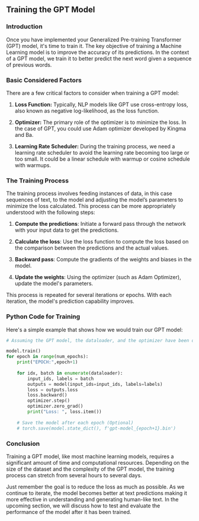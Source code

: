 ## Training the GPT Model

### Introduction

Once you have implemented your Generalized Pre-training Transformer (GPT) model, it's time to train it. The key objective of training a Machine Learning model is to improve the accuracy of its predictions. In the context of a GPT model, we train it to better predict the next word given a sequence of previous words.

### Basic Considered Factors

There are a few critical factors to consider when training a GPT model:

1. **Loss Function:** Typically, NLP models like GPT use cross-entropy loss, also known as negative log-likelihood, as the loss function.

2. **Optimizer:** The primary role of the optimizer is to minimize the loss. In the case of GPT, you could use Adam optimizer developed by Kingma and Ba.

3. **Learning Rate Scheduler:** During the training process, we need a learning rate scheduler to avoid the learning rate becoming too large or too small. It could be a linear schedule with warmup or cosine schedule with warmups.

### The Training Process

The training process involves feeding instances of data, in this case sequences of text, to the model and adjusting the model’s parameters to minimize the loss calculated. This process can be more appropriately understood with the following steps:

1. **Compute the predictions**: Initiate a forward pass through the network with your input data to get the predictions.

2. **Calculate the loss**: Use the loss function to compute the loss based on the comparison between the predictions and the actual values.

3. **Backward pass**: Compute the gradients of the weights and biases in the model.

4. **Update the weights**: Using the optimizer (such as Adam Optimizer), update the model's parameters.

This process is repeated for several iterations or epochs. With each iteration, the model's prediction capability improves.

### Python Code for Training

Here's a simple example that shows how we would train our GPT model:

```python
# Assuming the GPT model, the dataloader, and the optimizer have been defined

model.train()
for epoch in range(num_epochs):
    print("EPOCH:",epoch+1)
    
    for idx, batch in enumerate(dataloader):
        input_ids, labels = batch
        outputs = model(input_ids=input_ids, labels=labels)
        loss = outputs.loss
        loss.backward()  
        optimizer.step()
        optimizer.zero_grad()
        print("Loss: ", loss.item())
        
    # Save the model after each epoch (Optional)
    # torch.save(model.state_dict(), f'gpt-model_{epoch+1}.bin') 
```

### Conclusion

Training a GPT model, like most machine learning models, requires a significant amount of time and computational resources. Depending on the size of the dataset and the complexity of the GPT model, the training process can stretch from several hours to several days.

Just remember the goal is to reduce the loss as much as possible. As we continue to iterate, the model becomes better at text predictions making it more effective in understanding and generating human-like text. In the upcoming section, we will discuss how to test and evaluate the performance of the model after it has been trained.